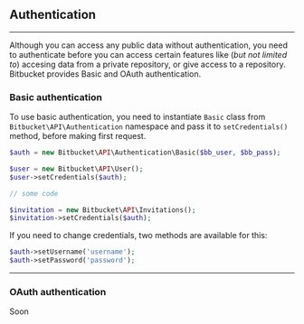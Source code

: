 ## Authentication

----
Although you can access any public data without authentication, you need to authenticate before you can access certain features like (_but not limited to_) accesing data from a private repository, or give access to a repository.
Bitbucket provides Basic and OAuth authentication.

### Basic authentication
To use basic authentication, you need to instantiate `Basic` class from `Bitbucket\API\Authentication` namespace and pass it to `setCredentials()` method, before making first request.
 
```php
$auth = new Bitbucket\API\Authentication\Basic($bb_user, $bb_pass);

$user = new Bitbucket\API\User();
$user->setCredentials($auth);

// some code

$invitation = new Bitbucket\API\Invitations();
$invitation->setCredentials($auth);
```

If you need to change credentials, two methods are available for this:
```php
$auth->setUsername('username');
$auth->setPassword('password');
```

----

### OAuth authentication
Soon
